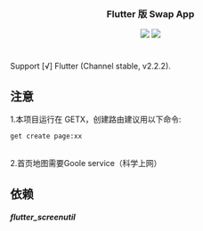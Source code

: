 <div align="center">

  <h3><strong>Flutter 版 Swap App</strong></h3>
  <div style="margin-top:10px;"><a href="Dart:;"><img src="https://img.shields.io/badge/language-Dart-brightgreen.svg" /></a>
  <a href="https://opensource.org/licenses/mit-license.php"><img src="https://img.shields.io/badge/license-MIT-blue.svg" /></a></div>

  <h1></h1>
</div>


Support [√] Flutter (Channel stable, v2.2.2).

## 注意

1.本项目运行在 GETX，创建路由建议用以下命令:

```
get create page:xx
```

<br />
2.首页地图需要Goole service（科学上网）

<br />

## 依赖

##### flutter_screenutil
